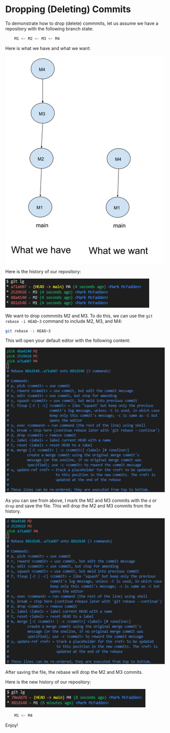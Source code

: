 # Dropping (Deleting) Commits

To demonstrate how to drop (delete) commmits, let us assume we have a repository with the following branch state:

```bash
    M1 <- M2 <- M3 <- M4
```

Here is what we have and what we want:

![what we have, what we want](drop-commits/drop-commit.png)

Here is the history of our repository:

![git history](drop-commits/git-history.png)

We want to drop commmits M2 and M3. To do this, we can use the `git rebase -i HEAD~3` command to include M2, M3, and M4:

```bash
git rebase -i HEAD~3
```

This will open your default editor with the following content:

![git rebase -i](drop-commits/git-rebase-i.png)

As you can see from above, I mark the M2 and M3 commits with the `d` or `drop` and save the file. This will drop the M2 and M3 commits from the history.

![git rebase -i](drop-commits/drop-commits-rebase-i.png)

After saving the file, the rebase will drop the M2 and M3 commits.

Here is the new history of our repository:

![git history](drop-commits/git-history-dropped.png)

```bash
    M1 <- M4
```

Enjoy!
